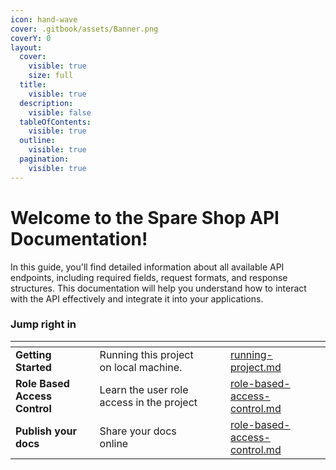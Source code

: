 ```yaml
---
icon: hand-wave
cover: .gitbook/assets/Banner.png
coverY: 0
layout:
  cover:
    visible: true
    size: full
  title:
    visible: true
  description:
    visible: false
  tableOfContents:
    visible: true
  outline:
    visible: true
  pagination:
    visible: true
---
```


# Welcome to the Spare Shop API Documentation!

In this guide, you'll find detailed information about all available API endpoints, including required fields, request formats, and response structures. This documentation will help you understand how to interact with the API effectively and integrate it into your applications.

### Jump right in

<table data-view="cards"><thead><tr><th></th><th></th><th data-hidden data-card-cover data-type="files"></th><th data-hidden></th><th data-hidden data-card-target data-type="content-ref"></th></tr></thead><tbody><tr><td><strong>Getting Started</strong></td><td>Running this project on local machine.</td><td></td><td></td><td><a href="getting-started/running-project.md">running-project.md</a></td></tr><tr><td><strong>Role Based Access Control</strong></td><td>Learn the user role access in the project</td><td></td><td></td><td><a href="getting-started/role-based-access-control.md">role-based-access-control.md</a></td></tr><tr><td><strong>Publish your docs</strong></td><td>Share your docs online</td><td></td><td></td><td><a href="getting-started/role-based-access-control.md">role-based-access-control.md</a></td></tr></tbody></table>
